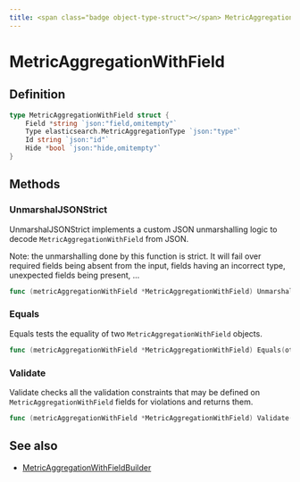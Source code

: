 ```yaml
---
title: <span class="badge object-type-struct"></span> MetricAggregationWithField
---
```

# <span class="badge object-type-struct"></span> MetricAggregationWithField

## Definition

```go
type MetricAggregationWithField struct {
    Field *string `json:"field,omitempty"`
    Type elasticsearch.MetricAggregationType `json:"type"`
    Id string `json:"id"`
    Hide *bool `json:"hide,omitempty"`
}
```
## Methods

### <span class="badge object-method"></span> UnmarshalJSONStrict

UnmarshalJSONStrict implements a custom JSON unmarshalling logic to decode `MetricAggregationWithField` from JSON.

Note: the unmarshalling done by this function is strict. It will fail over required fields being absent from the input, fields having an incorrect type, unexpected fields being present, …

```go
func (metricAggregationWithField *MetricAggregationWithField) UnmarshalJSONStrict(raw []byte) error
```

### <span class="badge object-method"></span> Equals

Equals tests the equality of two `MetricAggregationWithField` objects.

```go
func (metricAggregationWithField *MetricAggregationWithField) Equals(other MetricAggregationWithField) bool
```

### <span class="badge object-method"></span> Validate

Validate checks all the validation constraints that may be defined on `MetricAggregationWithField` fields for violations and returns them.

```go
func (metricAggregationWithField *MetricAggregationWithField) Validate() error
```

## See also

 * <span class="badge builder"></span> [MetricAggregationWithFieldBuilder](./builder-MetricAggregationWithFieldBuilder.md)
